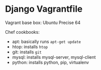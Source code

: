 Django Vagrantfile
==================

Vagrant base box: Ubuntu Precise 64

Chef cookbooks:
- apt: basically runs `apt-get update`
- htop: installs `htop`
- git: installs `git`
- mysql: installs mysql-server, mysql-client
- python: installs python, pip, virtualenv